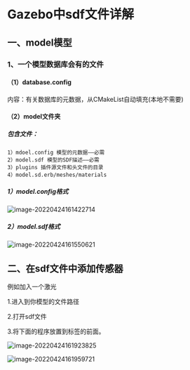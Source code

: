 # Gazebo中sdf文件详解

## 一、model模型

### 1、一个模型数据库会有的文件

#### （1）database.config

内容：有关数据库的元数据，从CMakeList自动填充(本地不需要)

#### （2）model文件夹

##### 包含文件：

    1）mdoel.config 模型的元数据——必需
    2）model.sdf 模型的SDF描述——必需
    3）plugins 插件源文件和头文件的目录 
    4）model.sd.erb/meshes/materials

##### 1）model.config格式

![image-20220424161422714](C:\Users\Administrator\AppData\Roaming\Typora\typora-user-images\image-20220424161422714.png)

##### 2）model.sdf格式

![image-20220424161550621](C:\Users\Administrator\AppData\Roaming\Typora\typora-user-images\image-20220424161550621.png)

## 二、在sdf文件中添加传感器

例如加入一个激光

1.进入到你模型的文件路径

2.打开sdf文件

3.将下面的程序放置到标签的前面。

![image-20220424161923825](C:\Users\Administrator\AppData\Roaming\Typora\typora-user-images\image-20220424161923825.png)

![image-20220424161959721](C:\Users\Administrator\AppData\Roaming\Typora\typora-user-images\image-20220424161959721.png)
